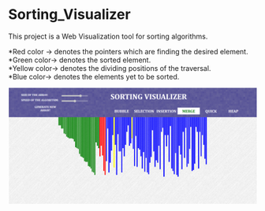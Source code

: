 # Sorting_Visualizer

This project is a Web Visualization tool for sorting algorithms.

*Red color -> denotes the pointers which are finding the desired element.
<br>
*Green color-> denotes the sorted element.
<br>
*Yellow color-> denotes the dividing positions of the traversal.
<br>
*Blue color-> denotes the elements yet to be sorted.
<br>

<img src="sorting.png">
